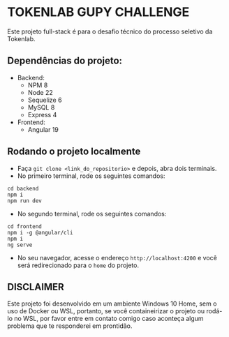 # TOKENLAB GUPY CHALLENGE

Este projeto full-stack é para o desafio técnico do processo seletivo da Tokenlab.

## Dependências do projeto:
- Backend:
  - NPM 8
  - Node 22
  - Sequelize 6
  - MySQL 8
  - Express 4
- Frontend:
  - Angular 19

## Rodando o projeto localmente

- Faça `git clone <link_do_repositorio>` e depois, abra dois terminais.
- No primeiro terminal, rode os seguintes comandos:

```
cd backend
npm i
npm run dev
```

- No segundo terminal, rode os seguintes comandos:

```
cd frontend
npm i -g @angular/cli
npm i
ng serve
```

- No seu navegador, acesse o endereço `http://localhost:4200` e você será redirecionado para o `home` do projeto.

## DISCLAIMER

Este projeto foi desenvolvido em um ambiente Windows 10 Home, sem o uso de Docker ou WSL, portanto, se você containeirizar o projeto ou rodá-lo no WSL, por favor entre em contato comigo caso aconteça algum problema que te responderei em prontidão.
